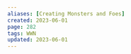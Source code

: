 ```yaml
---
aliases: [Creating Monsters and Foes]
created: 2023-06-01
page: 282
tags: WWN
updated: 2023-06-01
---
```


